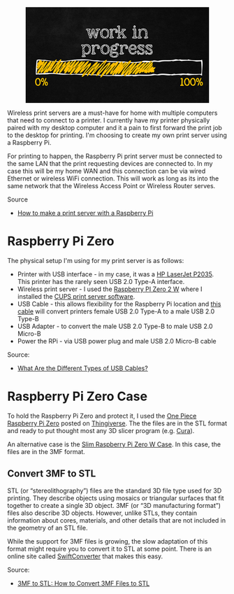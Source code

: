 <!--
Maintainer:   jeffskinnerbox@yahoo.com / www.jeffskinnerbox.me
Version:      0.0.0
-->


<div align="center">
<img src="https://raw.githubusercontent.com/jeffskinnerbox/blog/main/content/images/banners-bkgrds/work-in-progress.jpg" title="These materials require additional work and are not ready for general use." align="center" width=420px height=219px>
</div>



Wireless print servers are a must-have for home with multiple computers that need to connect to a printer.
I currently have my printer physically paired with my desktop computer and it a pain
to first forward the print job to the desktop for printing.
I'm choosing to create my own print server using a Raspberry Pi.

For printing to happen,
the Raspberry Pi print server must be connected to the same LAN that the print requesting devices are connected to.
In my case this will be my home WAN
and this connection can be via wired Ethernet or wireless WiFi connection.
This will work as long as its into the same network that the Wireless Access Point or Wireless Router serves.

Source
* [How to make a print server with a Raspberry Pi](https://www.xda-developers.com/how-to-make-a-print-server-with-a-raspberry-pi/)

# Raspberry Pi Zero
The physical setup I'm using for my print server is as follows:

* Printer with USB interface - in my case, it was a [HP LaserJet P2035][06]. This printer has the rarely seen USB 2.0 Type-A interface.
* Wireless print server - I used the [Raspberry PI Zero 2 W][07] where I installed the [CUPS print server software][08].
* USB Cable - this allows flexibility for the Raspberry Pi location and [this cable][09] will convert printers female USB 2.0 Type-A to a male USB 2.0 Type-B
* USB Adapter - to convert the male USB 2.0 Type-B to male USB 2.0 Micro-B
* Power the RPi - via USB power plug and male USB 2.0 Micro-B cable

Source:
* [What Are the Different Types of USB Cables?](https://www.anker.com/blogs/cables/how-to-identify-different-types-of-usb-cables-a-brief-guide)

# Raspberry Pi Zero Case
To hold the Raspberry Pi Zero and protect it,
I used the [One Piece Raspberry Pi Zero][02] posted on [Thingiverse][03].
The the files are in the STL format and ready to put thought most any 3D slicer program (e.g. [Cura][05]).

An alternative case is the [Slim Raspberry Pi Zero W Case][04].
In this case, the files are in the 3MF format.

## Convert 3MF to STL
STL (or “stereolithography”) files are the standard 3D file type used for 3D printing.
They describe objects using mosaics or triangular surfaces that fit together to create a single 3D object.
3MF (or “3D manufacturing format”) files also describe 3D objects.
However, unlike STLs, they contain information about cores, materials,
and other details that are not included in the geometry of an STL file.

While the support for 3MF files is growing,
the slow adaptation of this format might require you to convert it to STL at some point.
There is an online site called [SwiftConverter][01] that makes this easy.

Source:
* [3MF to STL: How to Convert 3MF Files to STL](https://all3dp.com/2/3mf-to-stl-how-to-convert-3mf-files-to-stl/)



[01]:https://www.swiftconverter.com/converter.html?threed
[02]:https://www.thingiverse.com/thing:1595429
[03]:https://www.thingiverse.com/
[04]:https://www.printables.com/model/32485-slim-raspberry-pi-zero-w-case
[05]:https://ultimaker.com/software/ultimaker-cura/
[06]:https://support.hp.com/us-en/product/details/hp-laserjet-p2035-printer-series/3662025
[07]:https://www.raspberrypi.com/products/raspberry-pi-zero-2-w/
[08]:https://ubuntu.com/server/docs/install-and-configure-a-cups-print-server
[09]:https://www.commfront.com/products/usb-type-a-to-usb-type-b-cable?variant=13178553091

